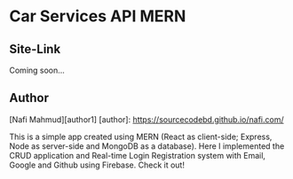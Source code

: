 # Car Services API MERN
## Site-Link 
Coming soon...

## Author 
[Nafi Mahmud][author1]
[author]: https://sourcecodebd.github.io/nafi.com/

This is a simple app created using MERN (React as client-side; Express, Node as server-side and MongoDB as a database). Here I implemented the CRUD application and Real-time Login Registration system with Email, Google and Github using Firebase. Check it out!